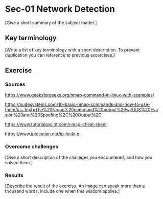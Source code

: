 # Sec-01 Network Detection
[Give a short summary of the subject matter.]

## Key terminology
[Write a list of key terminology with a short description. To prevent duplication you can reference to previous excercises.]

## Exercise
### Sources
https://www.geeksforgeeks.org/nmap-command-in-linux-with-examples/

https://nudesystems.com/10-basic-nmap-commands-and-how-to-use-them/#:~:text=The%20Nmap%20command%20output%20will,IDS%20Evasion%20and%20Spoofing%2C%20Output%2C

https://www.tutorialspoint.com/nmap-cheat-sheet

https://www.iplocation.net/ip-lookup

### Overcome challenges
[Give a short description of the challeges you encountered, and how you solved them.]

### Results
[Describe the result of the exercise. An image can speak more than a thousand words, include one when this wisdom applies.]
